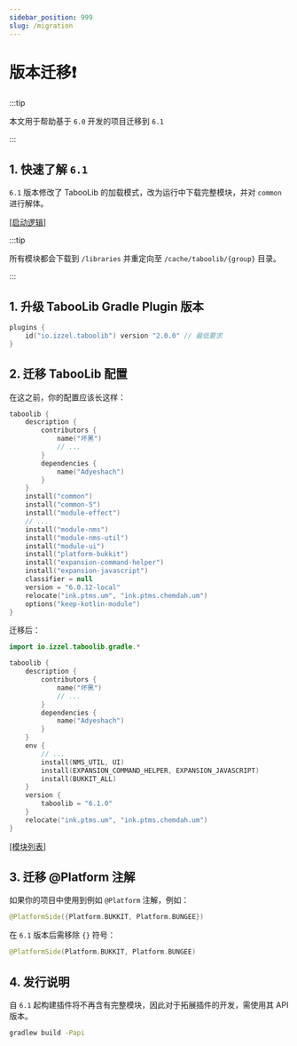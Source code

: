 ```yaml
---
sidebar_position: 999
slug: /migration
---
```


# 版本迁移❗️

:::tip

本文用于帮助基于 `6.0` 开发的项目迁移到 `6.1`

:::

## 1. 快速了解 `6.1`

`6.1` 版本修改了 TabooLib 的加载模式，改为运行中下载完整模块，并对 `common` 进行解体。

[[启动逻辑]](https://github.com/TabooLib/taboolib/blob/master/common/README.md)

:::tip

所有模块都会下载到 `/libraries` 并重定向至 `/cache/taboolib/{group}` 目录。

:::

## 1. 升级 TabooLib Gradle Plugin 版本

```kotlin title="build.gradle.kts"
plugins {
    id("io.izzel.taboolib") version "2.0.0" // 最低要求
}
```

## 2. 迁移 TabooLib 配置

在这之前，你的配置应该长这样：

```kotlin title="build.gradle.kts (6.0)"
taboolib {
    description {
        contributors {
            name("坏黑")
            // ...
        }
        dependencies {
            name("Adyeshach")
        }
    }
    install("common")
    install("common-5")
    install("module-effect")
    // ...
    install("module-nms")
    install("module-nms-util")
    install("module-ui")
    install("platform-bukkit")
    install("expansion-command-helper")
    install("expansion-javascript")
    classifier = null
    version = "6.0.12-local"
    relocate("ink.ptms.um", "ink.ptms.chemdah.um")
    options("keep-kotlin-module")
}
```

迁移后：

```kotlin title="build.gradle.kts (6.1)"
import io.izzel.taboolib.gradle.*

taboolib {
    description {
        contributors {
            name("坏黑")
            // ...
        }
        dependencies {
            name("Adyeshach")
        }
    }
    env {
        // ...
        install(NMS_UTIL, UI)
        install(EXPANSION_COMMAND_HELPER, EXPANSION_JAVASCRIPT)
        install(BUKKIT_ALL)
    }
    version {
        taboolib = "6.1.0"
    }
    relocate("ink.ptms.um", "ink.ptms.chemdah.um")
}
```

[[模块列表]](/plugin/modules)

## 3. 迁移 @Platform 注解

如果你的项目中使用到例如 `@Platform` 注解，例如：

```kotlin
@PlatformSide({Platform.BUKKIT, Platform.BUNGEE})
```

在 `6.1` 版本后需移除 `{}` 符号：

```kotlin
@PlatformSide(Platform.BUKKIT, Platform.BUNGEE)
```

## 4. 发行说明

自 `6.1` 起构建插件将不再含有完整模块，因此对于拓展插件的开发，需使用其 API 版本。

```bash
gradlew build -Papi
```